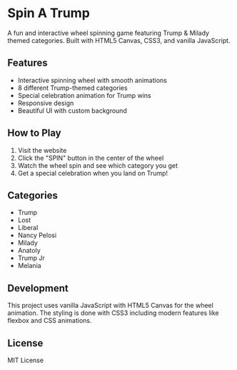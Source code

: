 # Spin A Trump

A fun and interactive wheel spinning game featuring Trump & Milady themed categories. Built with HTML5 Canvas, CSS3, and vanilla JavaScript.

## Features

- Interactive spinning wheel with smooth animations
- 8 different Trump-themed categories
- Special celebration animation for Trump wins
- Responsive design
- Beautiful UI with custom background

## How to Play

1. Visit the website
2. Click the "SPIN" button in the center of the wheel
3. Watch the wheel spin and see which category you get
4. Get a special celebration when you land on Trump!

## Categories

- Trump
- Lost
- Liberal
- Nancy Pelosi
- Milady
- Anatoly
- Trump Jr
- Melania

## Development

This project uses vanilla JavaScript with HTML5 Canvas for the wheel animation. The styling is done with CSS3 including modern features like flexbox and CSS animations.

## License

MIT License 